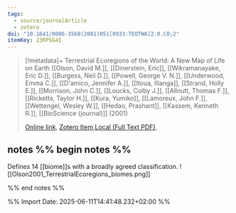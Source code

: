 ```yaml
---
tags:
  - source/journalArticle
  - zotero
doi: "10.1641/0006-3568(2001)051[0933:TEOTWA]2.0.CO;2"
itemKey: 23RPSG4I
---
```

>[!metadata]+
> Terrestrial Ecoregions of the World: A New Map of Life on Earth
> [[Olson, David M.]], [[Dinerstein, Eric]], [[Wikramanayake, Eric D.]], [[Burgess, Neil D.]], [[Powell, George V. N.]], [[Underwood, Emma C.]], [[D'amico, Jennifer A.]], [[Itoua, Illanga]], [[Strand, Holly E.]], [[Morrison, John C.]], [[Loucks, Colby J.]], [[Allnutt, Thomas F.]], [[Ricketts, Taylor H.]], [[Kura, Yumiko]], [[Lamoreux, John F.]], [[Wettengel, Wesley W.]], [[Hedao, Prashant]], [[Kassem, Kenneth R.]], 
> [[BioScience (journal)]] (2001)
> 
> [Online link](https://academic.oup.com/bioscience/article/51/11/933-938/227116), [Zotero Item](zotero://select/library/items/23RPSG4I),[Local (Full Text PDF)](file://C:/Users/aburg/Documents/references/zotero/storage/YA745KNU/Olson2001_TerrestrialEcoregions.pdf), 

## notes %% begin notes %%
Defines 14 [[biome]]s with a broadly agreed classification.
![[Olson2001_TerrestrialEcoregions_biomes.png]]

%% end notes %%

%% Import Date: 2025-06-11T14:41:48.232+02:00 %%
